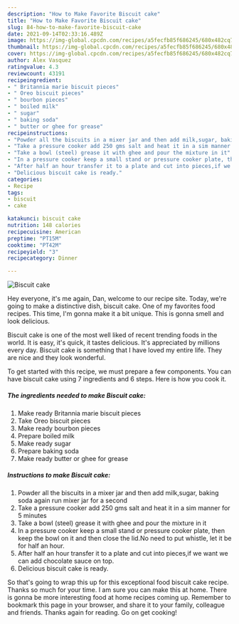 ```yaml
---
description: "How to Make Favorite Biscuit cake"
title: "How to Make Favorite Biscuit cake"
slug: 84-how-to-make-favorite-biscuit-cake
date: 2021-09-14T02:33:16.489Z
image: https://img-global.cpcdn.com/recipes/a5fecfb85f686245/680x482cq70/biscuit-cake-recipe-main-photo.jpg
thumbnail: https://img-global.cpcdn.com/recipes/a5fecfb85f686245/680x482cq70/biscuit-cake-recipe-main-photo.jpg
cover: https://img-global.cpcdn.com/recipes/a5fecfb85f686245/680x482cq70/biscuit-cake-recipe-main-photo.jpg
author: Alex Vasquez
ratingvalue: 4.3
reviewcount: 43191
recipeingredient:
- " Britannia marie biscuit pieces"
- " Oreo biscuit pieces"
- " bourbon pieces"
- " boiled milk"
- " sugar"
- " baking soda"
- " butter or ghee for grease"
recipeinstructions:
- "Powder all the biscuits in a mixer jar and then add milk,sugar, baking soda again run mixer jar for a second"
- "Take a pressure cooker add 250 gms salt and heat it in a sim manner for 5 minutes"
- "Take a bowl (steel) grease it with ghee and pour the mixture in it"
- "In a pressure cooker keep a small stand or pressure cooker plate, then keep the bowl on it and then close the lid.No need to put whistle, let it be for half an hour."
- "After half an hour transfer it to a plate and cut into pieces,if we want we can add chocolate sauce on top."
- "Delicious biscuit cake is ready."
categories:
- Recipe
tags:
- biscuit
- cake

katakunci: biscuit cake 
nutrition: 148 calories
recipecuisine: American
preptime: "PT15M"
cooktime: "PT42M"
recipeyield: "3"
recipecategory: Dinner

---
```



![Biscuit cake](https://img-global.cpcdn.com/recipes/a5fecfb85f686245/680x482cq70/biscuit-cake-recipe-main-photo.jpg)

Hey everyone, it's me again, Dan, welcome to our recipe site. Today, we're going to make a distinctive dish, biscuit cake. One of my favorites food recipes. This time, I'm gonna make it a bit unique. This is gonna smell and look delicious.



Biscuit cake is one of the most well liked of recent trending foods in the world. It is easy, it's quick, it tastes delicious. It's appreciated by millions every day. Biscuit cake is something that I have loved my entire life. They are nice and they look wonderful.


To get started with this recipe, we must prepare a few components. You can have biscuit cake using 7 ingredients and 6 steps. Here is how you cook it.

<!--inarticleads1-->

##### The ingredients needed to make Biscuit cake:

1. Make ready  Britannia marie biscuit pieces
1. Take  Oreo biscuit pieces
1. Make ready  bourbon pieces
1. Prepare  boiled milk
1. Make ready  sugar
1. Prepare  baking soda
1. Make ready  butter or ghee for grease




<!--inarticleads2-->

##### Instructions to make Biscuit cake:

1. Powder all the biscuits in a mixer jar and then add milk,sugar, baking soda again run mixer jar for a second
1. Take a pressure cooker add 250 gms salt and heat it in a sim manner for 5 minutes
1. Take a bowl (steel) grease it with ghee and pour the mixture in it
1. In a pressure cooker keep a small stand or pressure cooker plate, then keep the bowl on it and then close the lid.No need to put whistle, let it be for half an hour.
1. After half an hour transfer it to a plate and cut into pieces,if we want we can add chocolate sauce on top.
1. Delicious biscuit cake is ready.




So that's going to wrap this up for this exceptional food biscuit cake recipe. Thanks so much for your time. I am sure you can make this at home. There is gonna be more interesting food at home recipes coming up. Remember to bookmark this page in your browser, and share it to your family, colleague and friends. Thanks again for reading. Go on get cooking!
